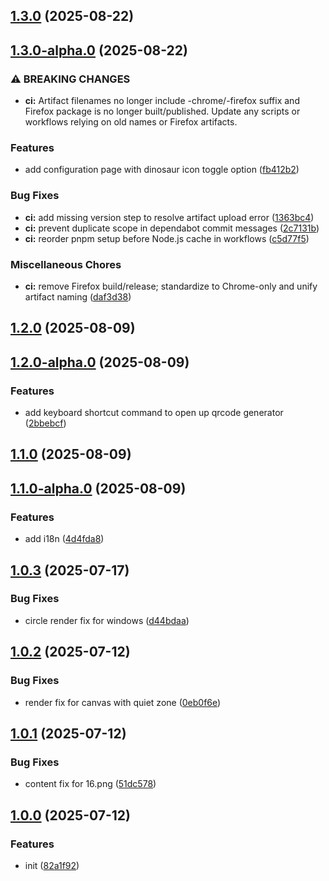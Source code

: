 ## [1.3.0](https://github.com/chromium-style-qrcode/add-qrcode-generator-icon-back-to-address-bar/compare/1.3.0-alpha.0...1.3.0) (2025-08-22)

## [1.3.0-alpha.0](https://github.com/chromium-style-qrcode/add-qrcode-generator-icon-back-to-address-bar/compare/1.2.0...1.3.0-alpha.0) (2025-08-22)

### ⚠ BREAKING CHANGES

- **ci:** Artifact filenames no longer include -chrome/-firefox suffix and Firefox package is no longer built/published. Update any scripts or workflows relying on old names or Firefox artifacts.

### Features

- add configuration page with dinosaur icon toggle option ([fb412b2](https://github.com/chromium-style-qrcode/add-qrcode-generator-icon-back-to-address-bar/commit/fb412b2e7b646ea4aff594cffde5a7ccf4a7b361))

### Bug Fixes

- **ci:** add missing version step to resolve artifact upload error ([1363bc4](https://github.com/chromium-style-qrcode/add-qrcode-generator-icon-back-to-address-bar/commit/1363bc4ff70cb7c6c7ae86c87cd5a9d106618419))
- **ci:** prevent duplicate scope in dependabot commit messages ([2c7131b](https://github.com/chromium-style-qrcode/add-qrcode-generator-icon-back-to-address-bar/commit/2c7131b2f0c8215f21390eea8106ac6f6d63ff93))
- **ci:** reorder pnpm setup before Node.js cache in workflows ([c5d77f5](https://github.com/chromium-style-qrcode/add-qrcode-generator-icon-back-to-address-bar/commit/c5d77f540469359aca056791e1a82ac0dd41d2e6))

### Miscellaneous Chores

- **ci:** remove Firefox build/release; standardize to Chrome-only and unify artifact naming ([daf3d38](https://github.com/chromium-style-qrcode/add-qrcode-generator-icon-back-to-address-bar/commit/daf3d38aa822b75c30e6ca875c9dc08796d6e75a))

## [1.2.0](https://github.com/chromium-style-qrcode/add-qrcode-generator-icon-back-to-address-bar/compare/1.2.0-alpha.0...1.2.0) (2025-08-09)

## [1.2.0-alpha.0](https://github.com/chromium-style-qrcode/add-qrcode-generator-icon-back-to-address-bar/compare/1.1.0...1.2.0-alpha.0) (2025-08-09)

### Features

- add keyboard shortcut command to open up qrcode generator ([2bbebcf](https://github.com/chromium-style-qrcode/add-qrcode-generator-icon-back-to-address-bar/commit/2bbebcf31f462a332150963414c6c42ebcbcb3c4))

## [1.1.0](https://github.com/chromium-style-qrcode/add-qrcode-generator-icon-back-to-address-bar/compare/1.1.0-alpha.0...1.1.0) (2025-08-09)

## [1.1.0-alpha.0](https://github.com/chromium-style-qrcode/add-qrcode-generator-icon-back-to-address-bar/compare/1.0.3...1.1.0-alpha.0) (2025-08-09)

### Features

- add i18n ([4d4fda8](https://github.com/chromium-style-qrcode/add-qrcode-generator-icon-back-to-address-bar/commit/4d4fda877b2865f915ffd5df5663d657f4f84ec3))

## [1.0.3](https://github.com/chromium-style-qrcode/add-qrcode-generator-icon-back-to-address-bar/compare/1.0.2...1.0.3) (2025-07-17)

### Bug Fixes

- circle render fix for windows ([d44bdaa](https://github.com/chromium-style-qrcode/add-qrcode-generator-icon-back-to-address-bar/commit/d44bdaa032b20c59500b6011b8712f34ab0b0ef0))

## [1.0.2](https://github.com/chromium-style-qrcode/add-qrcode-generator-icon-back-to-address-bar/compare/1.0.1...1.0.2) (2025-07-12)

### Bug Fixes

- render fix for canvas with quiet zone ([0eb0f6e](https://github.com/chromium-style-qrcode/add-qrcode-generator-icon-back-to-address-bar/commit/0eb0f6e6982a66ad3f6206247179e2073d855057))

## [1.0.1](https://github.com/chromium-style-qrcode/add-qrcode-generator-icon-back-to-address-bar/compare/1.0.0...1.0.1) (2025-07-12)

### Bug Fixes

- content fix for 16.png ([51dc578](https://github.com/chromium-style-qrcode/add-qrcode-generator-icon-back-to-address-bar/commit/51dc578e22bd8e5b0a90e4d76f47e7735c9b6cde))

## [1.0.0](https://github.com/chromium-style-qrcode/add-qrcode-generator-icon-back-to-address-bar/compare/82a1f92a86f98a9c25ec653d8b1276a59edfa77f...1.0.0) (2025-07-12)

### Features

- init ([82a1f92](https://github.com/chromium-style-qrcode/add-qrcode-generator-icon-back-to-address-bar/commit/82a1f92a86f98a9c25ec653d8b1276a59edfa77f))
